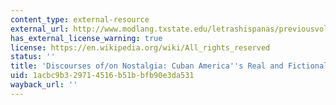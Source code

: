 ```yaml
---
content_type: external-resource
external_url: http://www.modlang.txstate.edu/letrashispanas/previousvolumes/vol3-1/contentParagraph/0/content_files/file0/Rubio.pdf
has_external_license_warning: true
license: https://en.wikipedia.org/wiki/All_rights_reserved
status: ''
title: 'Discourses of/on Nostalgia: Cuban America''s Real and Fictional Geographies'
uid: 1acbc9b3-2971-4516-b51b-bfb90e3da531
wayback_url: ''
---
```

